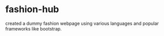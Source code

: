 # fashion-hub
created a dummy fashion webpage 
   using various languages and popular frameworks like bootstrap.
   
